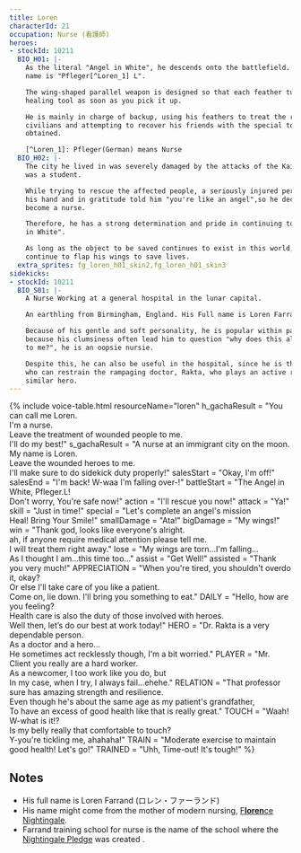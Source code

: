 ```yaml
---
title: Loren
characterId: 21
occupation: Nurse (看護師)
heroes:
- stockId: 10211
  BIO_H01: |-
    As the literal "Angel in White", he descends onto the battlefield. His hero code
    name is "Pfleger[^Loren_1] L".

    The wing-shaped parallel weapon is designed so that each feather turns into a
    healing tool as soon as you pick it up.

    He is mainly in charge of backup, using his feathers to treat the rescued
    civilians and attempting to recover his friends with the special tools he's
    obtained.

    [^Loren_1]: Pfleger(German) means Nurse
  BIO_H02: |-
    The city he lived in was severely damaged by the attacks of the Kaibutsu when he
    was a student.

    While trying to rescue the affected people, a seriously injured person grabbed
    his hand and in gratitude told him "you're like an angel",so he decided to
    become a nurse.

    Therefore, he has a strong determination and pride in continuing to be an "Angel
    in White".

    As long as the object to be saved continues to exist in this world, he will
    continue to flap his wings to save lives.
  extra_sprites: fg_loren_h01_skin2,fg_loren_h01_skin3
sidekicks:
- stockId: 10211
  BIO_S01: |-
    A Nurse Working at a general hospital in the lunar capital.

    An earthling from Birmingham, England. His Full name is Loren Farrand

    Because of his gentle and soft personality, he is popular within patients, but
    because his clumsiness often lead him to question "why does this always happen
    to me?", he is an oopsie nursie.

    Despite this, he can also be useful in the hospital, since he is the only one
    who can restrain the rampaging doctor, Rakta, who plays an active role as a
    similar hero.
---
```


{% include voice-table.html resourceName="loren"
h_gachaResult = "You can call me Loren.<br>I'm a nurse.<br>Leave the treatment of wounded people to me.<br>I'll do my best!"
s_gachaResult = "A nurse at an immigrant city on the moon.<br>My name is Loren.<br>Leave the wounded heroes to me.<br>I'll make sure to do sidekick duty properly!"
salesStart = "Okay, I'm off!"
salesEnd = "I'm back! W-waa I'm falling over-!"
battleStart = "The Angel in White, Pfleger.L!<br>Don't worry, You're safe now!"
action = "I'll rescue you now!"
attack = "Ya!"
skill = "Just in time!"
special = "Let's complete an angel's mission<br>Heal! Bring Your Smile!"
smallDamage = "Ata!"
bigDamage = "My wings!"
win = "Thank god, looks like everyone's alright.<br>ah, if anyone require medical attention please tell me.<br>I will treat them right away."
lose = "My wings are torn…I'm falling…<br>As I thought I am…this time too…"
assist = "Get Well!"
assisted = "Thank you very much!"
APPRECIATION = "When you're tired, you shouldn't overdo it, okay?<br>Or else I'll take care of you like a patient.<br>Come on, lie down. I'll bring you something to eat."
DAILY = "Hello, how are you feeling?<br>Health care is also the duty of those involved with heroes.<br>Well then, let’s do our best at work today!"
HERO = "Dr. Rakta is a very dependable person.<br>As a doctor and a hero...<br>He sometimes act recklessly though, I'm a bit worried."
PLAYER = "Mr. Client you really are a hard worker.<br>As a newcomer, I too work like you do, but<br>In my case, when I try, I always fail...ehehe."
RELATION = "That professor sure has amazing strength and resilience.<br>Even though he's about the same age as my patient's grandfather,<br>To have an excess of good health like that is really great."
TOUCH = "Waah! W-what is it!?<br>Is my belly really that comfortable to touch?<br>Y-you're tickling me, ahahaha!"
TRAIN = "Moderate exercise to maintain good health! Let's go!"
TRAINED = "Uhh, Time-out! It's tough!"
%}

## Notes

- His full name is Loren Farrand (ロレン・ファーランド)
- His name might come from the mother of modern nursing, [F<b>loren</b>ce Nightingale](https://en.wikipedia.org/wiki/Florence_Nightingale).
- Farrand training school for nurse is the name of the school where the [Nightingale Pledge](https://en.wikipedia.org/wiki/Nightingale_Pledge) was created .

